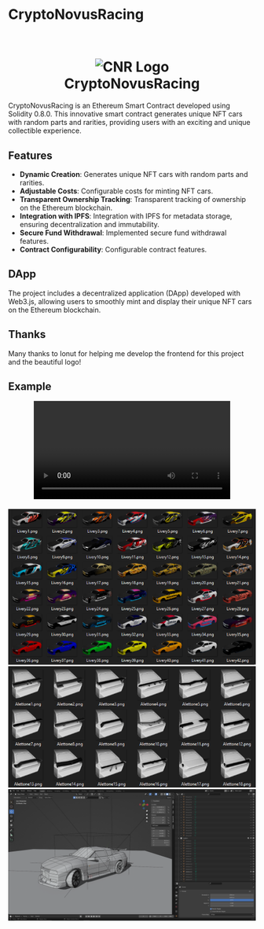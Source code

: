 # CryptoNovusRacing

<h1 align="center">
  <br>
  <img width="512" alt="CNR Logo" src="https://github.com/Simo56/CryptoNovusRacing_Public/assets/20564263/c28f7b27-7121-448d-9e13-56e80fa9e33c">
  <br>
  CryptoNovusRacing
  <br>
</h1>

CryptoNovusRacing is an Ethereum Smart Contract developed using Solidity 0.8.0. This innovative smart contract generates unique NFT cars with random parts and rarities, providing users with an exciting and unique collectible experience.

## Features

- **Dynamic Creation**: Generates unique NFT cars with random parts and rarities.
- **Adjustable Costs**: Configurable costs for minting NFT cars.
- **Transparent Ownership Tracking**: Transparent tracking of ownership on the Ethereum blockchain.
- **Integration with IPFS**: Integration with IPFS for metadata storage, ensuring decentralization and immutability.
- **Secure Fund Withdrawal**: Implemented secure fund withdrawal features.
- **Contract Configurability**: Configurable contract features.

## DApp

The project includes a decentralized application (DApp) developed with Web3.js, allowing users to smoothly mint and display their unique NFT cars on the Ethereum blockchain.

## Thanks

Many thanks to Ionut for helping me develop the frontend for this project and the beautiful logo!

## Example
<div align="center">

<div align="center">
  <video src="[myvideo.mp4](https://github.com/Simo56/CryptoNovusRacing_Public/assets/73752549/9503a150-fb6a-4e3b-9935-419bcb7eb7e3)" width="400" />
</div>


<br>
 <img width="512" src="https://github.com/Simo56/CryptoNovusRacing_Public/blob/main/Frontend/1.PNG">
 <br>
  <img width="512" src="https://github.com/Simo56/CryptoNovusRacing_Public/blob/main/Frontend/3.PNG">
 <br>
  <img width="512" src="https://github.com/Simo56/CryptoNovusRacing_Public/blob/main/Frontend/2.PNG">
 <br>
</div>
